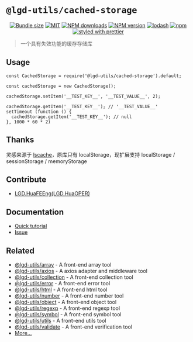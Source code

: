 <!--
 * @Author: shiconghua
 * @Alias: LGD.HuaFEEng
 * @Date: 2021-08-30 19:45:52
 * @LastEditTime: 2021-11-18 15:17:16
 * @LastEditors: shiconghua
 * @Description: file content
 * @FilePath: \lgd-utils\packages\cached-storage\README.md
-->
# `@lgd-utils/cached-storage`

<div align="center">

[![Bundle size](https://img.shields.io/bundlephobia/minzip/@lgd-utils/cached-storage.svg)](https://bundlephobia.com/result?p=@lgd-utils/cached-storage)
[![MIT](https://img.shields.io/badge/license-MIT-000000.svg)](https://opensource.org/licenses/MIT/)
[![NPM downloads](https://img.shields.io/npm/dm/@lgd-utils/cached-storage.svg?style=flat)](https://npmjs.org/package/@lgd-utils/cached-storage)
[![NPM version](https://img.shields.io/npm/v/@lgd-utils/cached-storage.svg?style=flat)](https://npmjs.org/package/@lgd-utils/cached-storage)
[![lodash](https://img.shields.io/badge/lodash-4-green.svg)](https://github.com/lodash/lodash)
[![npm](https://img.shields.io/npm/dt/@lgd-utils/cached-storage)](https://www.npmjs.com/package/@lgd-utils/cached-storage)
[![styled with prettier](https://img.shields.io/badge/styled_with-prettier-ff69b4.svg)](https://github.com/prettier/prettier)

</div>

> 一个具有失效功能的缓存存储库

## Usage

```
const CachedStorage = require('@lgd-utils/cached-storage').default;

const cachedStorage = new CachedStorage();

cachedStorage.setItem('__TEST_KEY__', '__TEST_VALUE__', 2);

cachedStorage.getItem('__TEST_KEY__'); // '__TEST_VALUE__'
setTimeout (function () {
  cachedStorage.getItem('__TEST_KEY__'); // null
}, 1000 * 60 * 2)
```

## Thanks
灵感来源于 [lscache](http://github.com/pamelafox/lscache)，原库只有 localStorage，现扩展支持 localStorage / sessionStorage / memoryStorage

## Contribute

- [LGD.HuaFEEng(LGD.HuaOPER)][blog]

## Documentation

- [Quick tutorial](https://github.com/LGDHuaOPER/lgd-utils/tree/main/packages/cached-storage#readme)
- [Issue](https://github.com/LGDHuaOPER/lgd-utils/issues)

## Related

- [@lgd-utils/array](https://github.com/LGDHuaOPER/lgd-utils/tree/main/packages/array) - A front-end array tool
- [@lgd-utils/axios](https://github.com/LGDHuaOPER/lgd-utils/tree/main/packages/axios) - A axios adapter and middleware tool
- [@lgd-utils/collection](https://github.com/LGDHuaOPER/lgd-utils/tree/main/packages/collection) - A front-end collection tool
- [@lgd-utils/error](https://github.com/LGDHuaOPER/lgd-utils/tree/main/packages/error) - A front-end error tool
- [@lgd-utils/html](https://github.com/LGDHuaOPER/lgd-utils/tree/main/packages/html) - A front-end html tool
- [@lgd-utils/number](https://github.com/LGDHuaOPER/lgd-utils/tree/main/packages/number) - A front-end number tool
- [@lgd-utils/object](https://github.com/LGDHuaOPER/lgd-utils/tree/main/packages/object) - A front-end object tool
- [@lgd-utils/regexp](https://github.com/LGDHuaOPER/lgd-utils/tree/main/packages/regexp) - A front-end regexp tool
- [@lgd-utils/symbol](https://github.com/LGDHuaOPER/lgd-utils/tree/main/packages/symbol) - A front-end symbol tool
- [@lgd-utils/utils](https://github.com/LGDHuaOPER/lgd-utils/tree/main/packages/utils) - A front-end utils tool
- [@lgd-utils/validate](https://github.com/LGDHuaOPER/lgd-utils/tree/main/packages/validate) - A front-end verification tool
- [More…](https://github.com/LGDHuaOPER/lgd-utils)

[blog]: https://lgdhuaoper.github.io/ '敬昭的博客'
